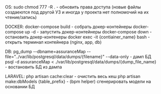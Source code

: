 OS:
sudo chmod 777 -R .     - обновить права доступа (новые файлы создаеются под другой УЗ и иногда у проекта нет полномочий на их чтение/запись)

DOCKER:
docker-compose build        - собрать докер-контейнеры
docker-compose up -d        - запустить докер-контейнеры
docker-compose down         - остановить докер-контенеры
docker exec -it {contiainer_name} bash          - открыть терминал контейнера (nginx, app, db)

DB:
pg_dump --dbname=assuranceMap --file="../var/lib/postgresql/data/dumps/{filename}" --data-only      - дамп БД
psql -d assuranceMap < ./var/lib/postgresql/data/dumps/{dump_file_name}      - востановить БД из дампа

LARAVEL:
php artisan cache:clear     - очистить весь кеш
php artisan make:dbModels {table_prefix}        -  (bpm helper) сгенерировать модели на основании БД